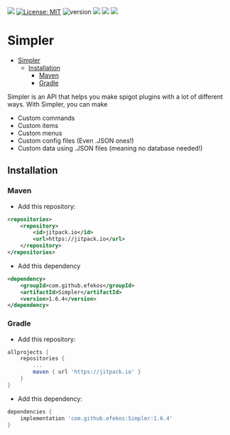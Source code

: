 [![](https://jitpack.io/v/efekos/Simpler.svg)](https://jitpack.io/#efekos/Simpler)
[![License: MIT](https://flat.badgen.net/badge/Lisence/MIT)](https://opensource.org/licenses/MIT)
![version](https://flat.badgen.net/github/release/efekos/Simpler)
![](https://flat.badgen.net/github/stars/efekos/Simpler)
[![](https://flat.badgen.net/badge/JavaDoc/available/green)](https://efekos.github.io/Simpler)
![](https://flat.badgen.net/badge/Tutorials/unavaliable/red)
# Simpler

<!-- TOC -->
* [Simpler](#simpler)
  * [Installation](#installation)
    * [Maven](#maven)
    * [Gradle](#gradle)
<!-- TOC -->

Simpler is an API that helps you make spigot plugins with a lot of different ways. With Simpler, you can make

* Custom commands
* Custom items
* Custom menus
* Custom config files (Even .JSON ones!)
* Custom data using .JSON files (meaning no database needed!)

## Installation

### Maven

* Add this repository:
````xml
<repositories>
    <repository>
        <id>jitpack.io</id>
        <url>https://jitpack.io</url>
    </repository>
</repositories>
````
* Add this dependency
````xml
<dependency>
    <groupId>com.github.efekos</groupId>
    <artifactId>Simpler</artifactId>
    <version>1.6.4</version>
</dependency>
````

### Gradle

* Add this repository:
````gradle
allprojects {
	repositories {
		...
		maven { url 'https://jitpack.io' }
	}
}
````
* Add this dependency:
````gradle
dependencies {
	implementation 'com.github.efekos:Simpler:1.6.4'
}
````